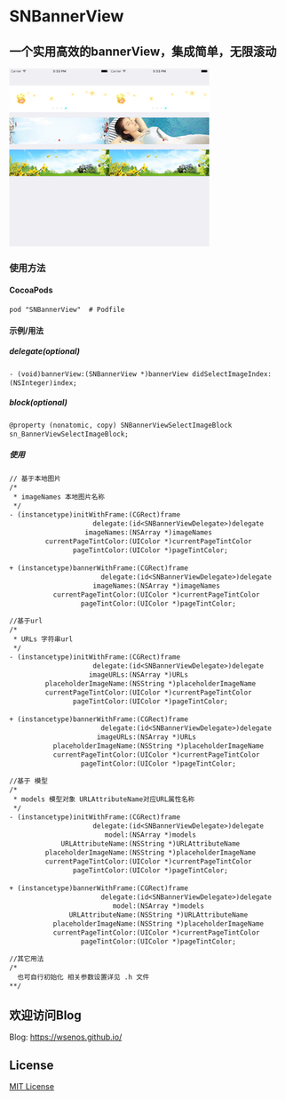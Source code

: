 # SNBannerView
## 一个实用高效的bannerView，集成简单，无限滚动

![image](https://github.com/WSenOS/SNBannerView/blob/master/image/image1.png)![image](https://github.com/WSenOS/SNBannerView/blob/master/image/image2.png)

### 使用方法
#### CocoaPods
```
pod "SNBannerView"  # Podfile
```
#### 示例/用法
##### delegate(optional)
```
- (void)bannerView:(SNBannerView *)bannerView didSelectImageIndex:(NSInteger)index;
```
##### block(optional)
```
@property (nonatomic, copy) SNBannerViewSelectImageBlock sn_BannerViewSelectImageBlock;
```

##### 使用
```
// 基于本地图片
/*
 * imageNames 本地图片名称
 */
- (instancetype)initWithFrame:(CGRect)frame
                     delegate:(id<SNBannerViewDelegate>)delegate
                   imageNames:(NSArray *)imageNames
         currentPageTintColor:(UIColor *)currentPageTintColor
                pageTintColor:(UIColor *)pageTintColor;

+ (instancetype)bannerWithFrame:(CGRect)frame
                       delegate:(id<SNBannerViewDelegate>)delegate
                     imageNames:(NSArray *)imageNames
           currentPageTintColor:(UIColor *)currentPageTintColor
                  pageTintColor:(UIColor *)pageTintColor;

```

```
//基于url
/*
 * URLs 字符串url
 */
- (instancetype)initWithFrame:(CGRect)frame
                     delegate:(id<SNBannerViewDelegate>)delegate
                    imageURLs:(NSArray *)URLs
         placeholderImageName:(NSString *)placeholderImageName
         currentPageTintColor:(UIColor *)currentPageTintColor
                pageTintColor:(UIColor *)pageTintColor;

+ (instancetype)bannerWithFrame:(CGRect)frame
                       delegate:(id<SNBannerViewDelegate>)delegate
                      imageURLs:(NSArray *)URLs
           placeholderImageName:(NSString *)placeholderImageName
           currentPageTintColor:(UIColor *)currentPageTintColor
                  pageTintColor:(UIColor *)pageTintColor;

```

```
//基于 模型
/*
 * models 模型对象 URLAttributeName对应URL属性名称
 */
- (instancetype)initWithFrame:(CGRect)frame
                     delegate:(id<SNBannerViewDelegate>)delegate
                        model:(NSArray *)models
             URLAttributeName:(NSString *)URLAttributeName
         placeholderImageName:(NSString *)placeholderImageName
         currentPageTintColor:(UIColor *)currentPageTintColor
                pageTintColor:(UIColor *)pageTintColor;

+ (instancetype)bannerWithFrame:(CGRect)frame
                       delegate:(id<SNBannerViewDelegate>)delegate
                          model:(NSArray *)models
               URLAttributeName:(NSString *)URLAttributeName
           placeholderImageName:(NSString *)placeholderImageName
           currentPageTintColor:(UIColor *)currentPageTintColor
                  pageTintColor:(UIColor *)pageTintColor;

```

```
//其它用法
/*
  也可自行初始化 相关参数设置详见 .h 文件
**/
```

## 欢迎访问Blog
Blog: https://wsenos.github.io/
## License
[MIT License](https://opensource.org/licenses/MIT)

